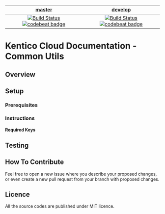 | [master](https://github.com/Kentico/kentico-cloud-docs-search/tree/master) | [develop](https://github.com/Kentico/kentico-cloud-docs-search/tree/develop) |
|:---:|:---:|
| [![Build Status](https://travis-ci.com/KenticoDocs/cloud-docs-common-utils.svg?branch=master)](https://travis-ci.com/KenticoDocs/cloud-docs-common-utils/branches) [![codebeat badge](https://codebeat.co/badges/a3fc6aa0-4e22-4b78-b3a6-e15a9805e6e9)](https://codebeat.co/projects/github-com-kenticodocs-cloud-docs-common-utils-master) | [![Build Status](https://travis-ci.com/KenticoDocs/cloud-docs-common-utils.svg?branch=develop)](https://travis-ci.com/KenticoDocs/cloud-docs-common-utils/branches) [![codebeat badge](https://codebeat.co/badges/78b91c3b-9f12-4a6e-bca2-8e5a036e056b)](https://codebeat.co/projects/github-com-kenticodocs-cloud-docs-common-utils-develop) |


# Kentico Cloud Documentation - Common Utils

## Overview

## Setup

### Prerequisites

### Instructions

#### Required Keys

## Testing

## How To Contribute
Feel free to open a new issue where you describe your proposed changes, or even create a new pull request from your branch with proposed changes.

## Licence
All the source codes are published under MIT licence.
